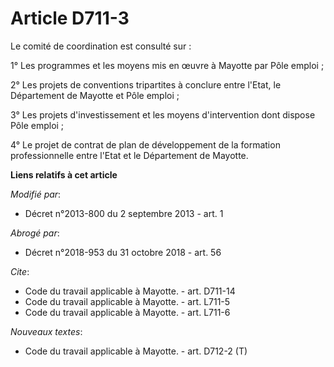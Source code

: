# Article D711-3

Le comité de coordination est consulté sur : 

1° Les programmes et les moyens mis en œuvre à Mayotte par Pôle emploi ; 

2° Les projets de conventions tripartites à conclure entre l'Etat, le Département de Mayotte et Pôle emploi ; 

3° Les projets d'investissement et les moyens d'intervention dont dispose Pôle emploi ; 

4° Le projet de contrat de plan de développement de la formation professionnelle entre l'Etat et le Département de Mayotte.

**Liens relatifs à cet article**

_Modifié par_:

  - Décret n°2013-800 du 2 septembre 2013 - art. 1

_Abrogé par_:

  - Décret n°2018-953 du 31 octobre 2018 - art. 56

_Cite_:

  - Code du travail applicable à Mayotte. - art. D711-14
  - Code du travail applicable à Mayotte. - art. L711-5
  - Code du travail applicable à Mayotte. - art. L711-6

_Nouveaux textes_:

  - Code du travail applicable à Mayotte. - art. D712-2 (T)
